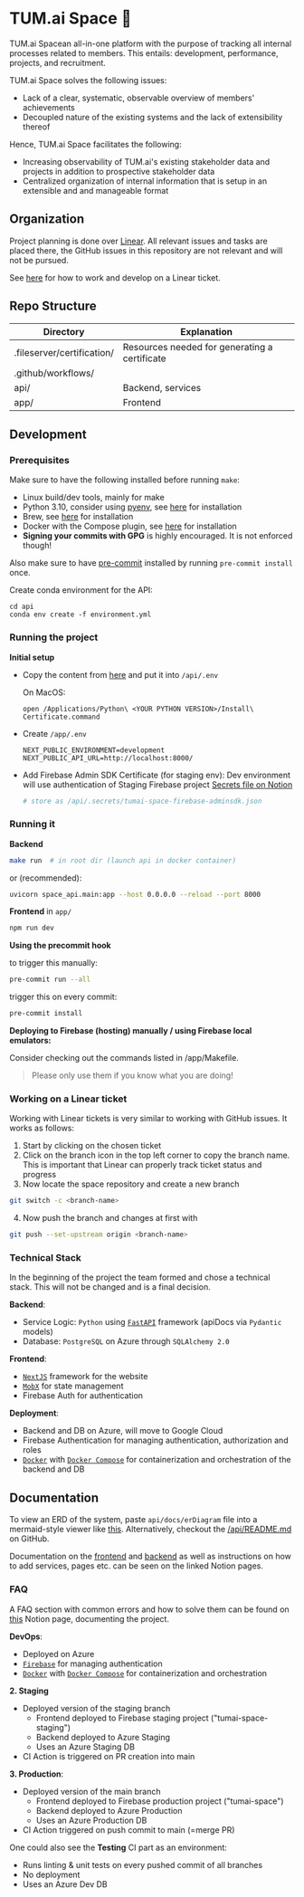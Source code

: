 # TUM.ai Space 🚀
TUM.ai Spacean all-in-one platform with the purpose of tracking all internal processes related to members. This entails: development, performance, projects, and recruitment.

TUM.ai Space solves the following issues:
- Lack of a clear, systematic, observable overview of members' achievements
- Decoupled nature of the existing systems and the lack of extensibility thereof

Hence, TUM.ai Space facilitates the following: 
- Increasing observability of TUM.ai's existing stakeholder data and projects in addition to prospective stakeholder data
- Centralized organization of internal information that is setup in an extensible and and manageable format

## Organization

Project planning is done over [Linear](https://linear.app/tum-ai/project/tumai-space-5b8716e29acb). All relevant issues and tasks are placed there, the GitHub issues in this repository are not relevant and will not be pursued.

See [here](#working-on-a-linear-ticket) for how to work and develop on a Linear ticket.

## Repo Structure

| Directory                  | Explanation                                   |
| -------------------------- | --------------------------------------------- |
| .fileserver/certification/ | Resources needed for generating a certificate |
| .github/workflows/         |                                               |
| api/                       | Backend, services                             |
| app/                       | Frontend                                      |

## Development

### Prerequisites

Make sure to have the following installed before running `make`:

- Linux build/dev tools, mainly for make
- Python 3.10, consider using [pyenv](https://github.com/pyenv/pyenv), see [here](https://github.com/pyenv/pyenv#automatic-installer) for installation
- Brew, see [here](https://brew.sh) for installation
- Docker with the Compose plugin, see [here](https://docs.docker.com/get-docker/) for installation
- **Signing your commits with GPG** is highly encouraged. It is not enforced though!

Also make sure to have [pre-commit](https://pre-commit.com) installed by running `pre-commit install` once.

Create conda environment for the API:
```
cd api
conda env create -f environment.yml
```

### Running the project

**Initial setup**

- Copy the content from [here](https://www.notion.so/tum-ai/Space-API-env-e491aeb6ca324387bf46fc453412eba7?pvs=4) and put it into `/api/.env`

  On MacOS:

  ```
  open /Applications/Python\ <YOUR PYTHON VERSION>/Install\ Certificate.command
  ```

- Create `/app/.env`
  ```
  NEXT_PUBLIC_ENVIRONMENT=development
  NEXT_PUBLIC_API_URL=http://localhost:8000/
  ```
- Add Firebase Admin SDK Certificate (for staging env): Dev environment will use authentication of Staging Firebase project [Secrets file on Notion](https://www.notion.so/tum-ai/c893a21fc7034d3aa44f40d28fd71373?v=65bb26a99f124632ac28a8eabe3bf066)
  ```bash
  # store as /api/.secrets/tumai-space-firebase-adminsdk.json
  ```

### Running it

**Backend**

```bash
make run  # in root dir (launch api in docker container)
```

or (recommended):

```bash
uvicorn space_api.main:app --host 0.0.0.0 --reload --port 8000
```

**Frontend** in `app/`

```bash
npm run dev
```

**Using the precommit hook**

to trigger this manually:

```bash
pre-commit run --all
```

trigger this on every commit:

```bash
pre-commit install
```

**Deploying to Firebase (hosting) manually / using Firebase local emulators:**

Consider checking out the commands listed in /app/Makefile.

> Please only use them if you know what you are doing!

### Working on a Linear ticket

Working with Linear tickets is very similar to working with GitHub issues.
It works as follows:

1. Start by clicking on the chosen ticket
2. Click on the branch icon in the top left corner to copy the branch name. This is important that Linear can properly track ticket status and progress
3. Now locate the space repository and create a new branch

```bash
git switch -c <branch-name>
```

4. Now push the branch and changes at first with

```bash
git push --set-upstream origin <branch-name>
```

### Technical Stack

In the beginning of the project the team formed and chose a technical stack. This will not be changed and is a final decision.

**Backend**:

- Service Logic: `Python` using [`FastAPI`](https://github.com/tiangolo/fastapi) framework (apiDocs via `Pydantic` models)
- Database: `PostgreSQL` on Azure through `SQLAlchemy 2.0`

**Frontend**:

- [`NextJS`](https://nextjs.org/) framework for the website
- [`MobX`](https://mobx.js.org) for state management
- Firebase Auth for authentication

**Deployment**:

- Backend and DB on Azure, will move to Google Cloud
- Firebase Authentication for managing authentication, authorization and roles
- [`Docker`](https://www.docker.com/) with [`Docker Compose`](https://docs.docker.com/compose/) for containerization and orchestration of the backend and DB

## Documentation

To view an ERD of the system, paste `api/docs/erDiagram` file into a mermaid-style viewer like [this](https://mermaid.live/).
Alternatively, checkout the [/api/README.md](https://github.com/tum-ai/space/tree/main/api) on GitHub.

Documentation on the [frontend](https://www.notion.so/tum-ai/Frontend-Development-Guide-Documentation-259fdf1c5c1446d29fee4f16a39d4c0c?pvs=4) and [backend](https://www.notion.so/tum-ai/Backend-Development-Guide-Documentation-4c408603fb65439d94293c5189435770?pvs=4) as well as instructions on how to add services, pages etc. can be seen on the linked Notion pages.

### FAQ

A FAQ section with common errors and how to solve them can be found on [this](https://www.notion.so/tum-ai/Space-10953cc88e334d61a1fb37744bc72291?pvs=4) Notion page, documenting the project.

**DevOps**:

- Deployed on Azure
- [`Firebase`](https://firebase.com/) for managing authentication
- [`Docker`](https://www.docker.com/) with [`Docker Compose`](https://docs.docker.com/compose/) for containerization and orchestration

**2. Staging**

- Deployed version of the staging branch
  - Frontend deployed to Firebase staging project ("tumai-space-staging")
  - Backend deployed to Azure Staging
  - Uses an Azure Staging DB
- CI Action is triggered on PR creation into main

**3. Production**:

- Deployed version of the main branch
  - Frontend deployed to Firebase production project ("tumai-space")
  - Backend deployed to Azure Production
  - Uses an Azure Production DB
- CI Action triggered on push commit to main (=merge PR)

One could also see the **Testing** CI part as an environment:

- Runs linting & unit tests on every pushed commit of all branches
- No deployment
- Uses an Azure Dev DB
